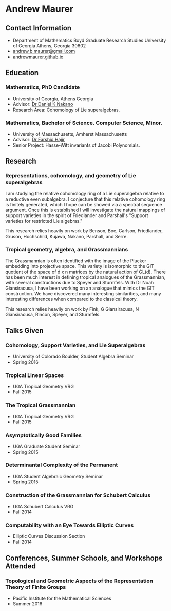 # Andrew Maurer

## Contact Information

- Department of Mathematics
  Boyd Graduate Research Studies
  University of Georgia
  Athens, Georgia 30602
- [andrew.b.maurer@gmail.com](mailto:andrew.b.maurer@gmail.com)
- [andrewmaurer.github.io](http://andrewmaurer.github.io)

## Education

### Mathematics, PhD Candidate
- University of Georgia, Athens Georgia
- Advisor: [Dr Daniel K Nakano]()
- Research Area: Cohomology of Lie superalgebras.

### Mathematics, Bachelor of Science. Computer Science, Minor.
- University of Massachusetts, Amherst Massachusetts
- Advisor: [Dr Farshid Hajir](http://math.uga.edu/~hajir)
- Senior Project: Hasse-Witt invariants of Jacobi Polynomials.

## Research

### Representations, cohomology, and geometry of Lie superalgebras

I am studying the relative cohomology ring of a Lie superalgebra relative to a reductive even subalgebra. I conjecture that this relative cohomology ring is finitely generated, which I hope can be showed via a spectral sequence argument. Once this is established I will investigate the natural mappings of support varieties in the spirit of Friedlander and Parshall's "Support varieties for restricted Lie algebras."

This research relies heavily on work by Benson, Boe, Carlson, Friedlander, Gruson, Hochschild, Kujawa, Nakano, Parshall, and Serre.

### Tropical geometry, algebra, and Grassmannians

The Grassmannian is often identified with the image of the Plucker embedding into projective space. This variety is isomorphic to the GIT quotient of the space of d x n matrices by the natural action of GL(d). There has been much interest in defining tropical analogues of the Grassmannian, with several constructions due to Speyer and Sturmfels. With Dr Noah Giansiracusa, I have been working on an analogue that mimics the GIT construction. We have discovered many interesting similarities, and many interesting differences when compared to the classical theory.

This research relies heavily on work by Fink, G Giansiracusa, N Giansiracusa, Rincon, Speyer, and Sturmfels.

## Talks Given

### Cohomology, Support Varieties, and Lie Superalgebras
- University of Colorado Boulder, Student Algebra Seminar
- Spring 2016

### Tropical Linear Spaces
- UGA Tropical Geometry VRG
- Fall 2015

### The Tropical Grassmannian
- UGA Tropical Geometry VRG
- Fall 2015

### Asymptotically Good Families
- UGA Graduate Student Seminar
- Spring 2015

### Determinantal Complexity of the Permanent
- UGA Student Algebraic Geometry Seminar
- Spring 2015

### Construction of the Grassmannian for Schubert Calculus
- UGA Schubert Calculus VRG
- Fall 2014

### Computability with an Eye Towards Elliptic Curves
- Elliptic Curves Discussion Section
- Fall 2014

## Conferences, Summer Schools, and Workshops Attended

### Topological and Geometric Aspects of the Representation Theory of Finite Groups
- Pacific Institute for the Mathematical Sciences
- Summer 2016
